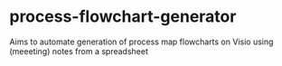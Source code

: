 # process-flowchart-generator
Aims to automate generation of process map flowcharts on Visio using (meeeting) notes from a spreadsheet
